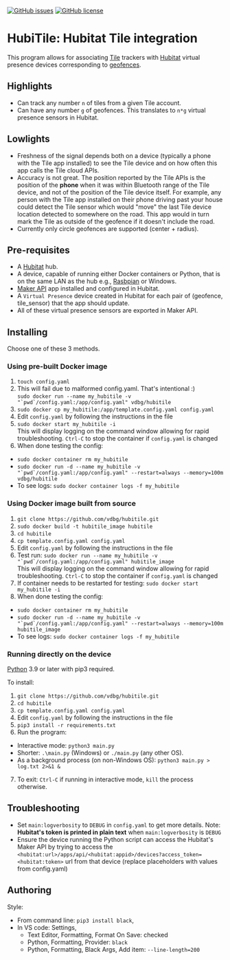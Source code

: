 [![GitHub issues](https://img.shields.io/github/issues/vdbg/hubitile.svg)](https://github.com/vdbg/hubitile/issues)
[![GitHub license](https://img.shields.io/badge/license-MIT-blue.svg)](https://raw.githubusercontent.com/vdbg/hubitile/main/LICENSE)

# HubiTile: Hubitat Tile integration

This program allows for associating [Tile](http://www.tile.com/) trackers with [Hubitat](https://hubitat.com/)
virtual presence devices corresponding to [geofences](https://en.wikipedia.org/wiki/Geo-fence).

## Highlights

* Can track any number `n` of tiles from a given Tile account.
* Can have any number `g` of geofences. This translates to `n*g` virtual presence sensors in Hubitat.

## Lowlights

* Freshness of the signal depends both on a device (typically a phone with the Tile app installed) to see the Tile device and on how often this app calls the Tile cloud APIs.
* Accuracy is not great. The position reported by the Tile APIs is the position of the **phone** when it was within Bluetooth range of the Tile device, and not of the position of the Tile device itself. For example, any person with the Tile app installed on their phone driving past your house could detect the Tile sensor which would "move" the last Tile device location detected to somewhere on the road. This app would in turn mark the Tile as outside of the geofence if it doesn't include the road.
* Currently only circle geofences are supported (center + radius).

## Pre-requisites

* A [Hubitat](https://hubitat.com/) hub.
* A device, capable of running either Docker containers or Python, that is on the same LAN as the hub e.g., [Rasbpian](https://www.raspbian.org/) or Windows.
* [Maker API](https://docs.hubitat.com/index.php?title=Maker_API) app installed and configured in Hubitat.
* A `Virtual Presence` device created in Hubitat for each pair of (geofence, tile_sensor) that the app should update.
* All of these virtual presence sensors are exported in Maker API.

## Installing

Choose one of these 3 methods.

### Using pre-built Docker image

1. `touch config.yaml`
2. This will fail due to malformed config.yaml. That's intentional :)  
   ``sudo docker run --name my_hubitile -v "`pwd`/config.yaml:/app/config.yaml" vdbg/hubitile``
3. `sudo docker cp my_hubitile:/app/template.config.yaml config.yaml`
4. Edit `config.yaml` by following the instructions in the file
5. `sudo docker start my_hubitile -i`  
  This will display logging on the command window allowing for rapid troubleshooting. `Ctrl-C` to stop the container if `config.yaml` is changed
7. When done testing the config:
  * `sudo docker container rm my_hubitile`
  * ``sudo docker run -d --name my_hubitile -v "`pwd`/config.yaml:/app/config.yaml" --restart=always --memory=100m vdbg/hubitile``
  * To see logs: `sudo docker container logs -f my_hubitile`

### Using Docker image built from source

1. `git clone https://github.com/vdbg/hubitile.git`
2. `sudo docker build -t hubitile_image hubitile`
3. `cd hubitile`
4. `cp template.config.yaml config.yaml` 
5. Edit `config.yaml` by following the instructions in the file
6. Test run: ``sudo docker run --name my_hubitile -v "`pwd`/config.yaml:/app/config.yaml" hubitile_image``  
   This will display logging on the command window allowing for rapid troubleshooting. `Ctrl-C` to stop the container if `config.yaml` is changed
7. If container needs to be restarted for testing: `sudo docker start my_hubitile -i` 
8. When done testing the config:
  * `sudo docker container rm my_hubitile`
  * ``sudo docker run -d --name my_hubitile -v "`pwd`/config.yaml:/app/config.yaml" --restart=always --memory=100m hubitile_image``
  * To see logs: `sudo docker container logs -f my_hubitile`

### Running directly on the device

[Python](https://www.python.org/) 3.9 or later with pip3 required.

To install:

1. `git clone https://github.com/vdbg/hubitile.git`
2. `cd hubitile`
3. `cp template.config.yaml config.yaml`
4. Edit `config.yaml` by following the instructions in the file
5. `pip3 install -r requirements.txt` 
6. Run the program:
  * Interactive mode: `python3 main.py`
  * Shorter: `.\main.py` (Windows) or `./main.py` (any other OS).
  * As a background process (on non-Windows OS): `python3 main.py > log.txt 2>&1 &`
7. To exit: `Ctrl-C` if running in interactive mode, `kill` the process otherwise.

## Troubleshooting

* Set `main:logverbosity` to `DEBUG` in `config.yaml` to get more details. Note: **Hubitat's token is printed in plain text** when `main:logverbosity` is `DEBUG`
* Ensure the device running the Python script can access the Hubitat's Maker API by trying to access the `<hubitat:url>/apps/api/<hubitat:appid>/devices?access_token=<hubitat:token>` url from that device (replace placeholders with values from config.yaml)

## Authoring

Style:

* From command line: `pip3 install black`,
* In VS code: Settings,
    * Text Editor, Formatting, Format On Save: checked
    * Python, Formatting, Provider: `black`
    * Python, Formatting, Black Args, Add item: `--line-length=200`
